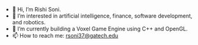 - 👋 Hi, I’m Rishi Soni.
- 👀 I’m interested in artificial intelligence, finance, software development, and robotics.
- 🌱 I’m currently building a Voxel Game Engine using C++ and OpenGL.
- 📫 How to reach me: rsoni37@gatech.edu

<!---
rishiso/rishiso is a ✨ special ✨ repository because its `README.md` (this file) appears on your GitHub profile.
You can click the Preview link to take a look at your changes.
--->
